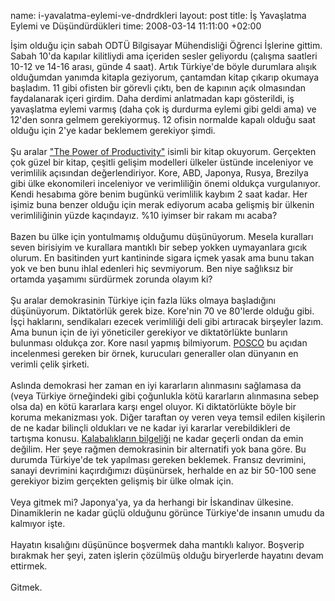 name: i-yavalatma-eylemi-ve-dndrdkleri
layout: post
title: İş Yavaşlatma Eylemi ve Düşündürdükleri
time: 2008-03-14 11:11:00 +02:00

İşim olduğu için sabah ODTÜ Bilgisayar Mühendisliği Öğrenci İşlerine gittim. Sabah 10'da kapılar kilitliydi ama içeriden sesler geliyordu (çalışma saatleri 10-12 ve 14-16 arası, günde 4 saat). Artık Türkiye'de böyle durumlara alışık olduğumdan yanımda kitapla geziyorum, çantamdan kitap çıkarıp okumaya başladım. 11 gibi ofisten bir görevli çıktı, ben de kapının açık olmasından faydalanarak içeri girdim. Daha derdimi anlatmadan kapı gösterildi, iş yavaşlatma eylemi varmış (daha çok iş durdurma eylemi gibi geldi ama) ve 12'den sonra gelmem gerekiyormuş. 12 ofisin normalde kapalı olduğu saat olduğu için 2'ye kadar beklemem gerekiyor şimdi.<br /><br />Şu aralar <a href="http://www.amazon.com/Power-Productivity-Wealth-Poverty-Stability/dp/0226476987/">"The Power of Productivity"</a> isimli bir kitap okuyorum. Gerçekten çok güzel bir kitap, çeşitli gelişim modelleri ülkeler üstünde inceleniyor ve verimlilik açısından değerlendiriyor. Kore, ABD, Japonya, Rusya, Brezilya gibi ülke ekonomileri inceleniyor ve verimliliğin önemi oldukça vurgulanıyor. Kendi hesabıma göre benim bugünkü verimlilik kaybım 2 saat kadar. Her işimiz buna benzer olduğu için merak ediyorum acaba gelişmiş bir ülkenin verimliliğinin yüzde kaçındayız. %10 iyimser bir rakam mı acaba?<br /><br />Bazen bu ülke için yontulmamış olduğumu düşünüyorum. Mesela kuralları seven birisiyim ve kurallara mantıklı bir sebep yokken uymayanlara gıcık olurum. En basitinden yurt kantininde sigara içmek yasak ama bunu takan yok ve ben bunu ihlal edenleri hiç sevmiyorum. Ben niye sağlıksız bir ortamda yaşamımı sürdürmek zorunda olayım ki?<br /><br />Şu aralar demokrasinin Türkiye için fazla lüks olmaya başladığını düşünüyorum. Diktatörlük gerek bize. Kore'nin 70 ve 80'lerde olduğu gibi. İşçi haklarını, sendikaları ezecek verimliliği deli gibi artıracak birşeyler lazım. Ama bunun için de iyi yöneticiler gerekiyor ve diktatörlükte bunların bulunması oldukça zor. Kore nasıl yapmış bilmiyorum. <a href="http://en.wikipedia.org/wiki/POSCO">POSCO</a> bu açıdan incelenmesi gereken bir örnek, kurucuları generaller olan dünyanın en verimli çelik şirketi.<br /><br />Aslında demokrasi her zaman en iyi kararların alınmasını sağlamasa da (veya Türkiye örneğindeki gibi çoğunlukla kötü kararların alınmasına sebep olsa da) en kötü kararlara karşı engel oluyor. Ki diktatörlükte böyle bir koruma mekanizması yok. Diğer taraftan oy veren veya temsil edilen kişilerin de ne kadar bilinçli oldukları ve ne kadar iyi kararlar verebildikleri de tartışma konusu. <a href="http://en.wikipedia.org/wiki/Collective_wisdom">Kalabalıkların bilgeliği</a> ne kadar geçerli ondan da emin değilim. Her şeye rağmen demokrasinin bir alternatifi yok bana göre. Bu durumda Türkiye'de tek yapılması gereken beklemek. Fransız devrimini, sanayi devrimini kaçırdığımızı düşünürsek, herhalde en az bir 50-100 sene gerekiyor bizim gerçekten gelişmiş bir ülke olmak için.<br /><br />Veya gitmek mi? Japonya'ya, ya da herhangi bir İskandinav ülkesine. Dinamiklerin ne kadar güçlü olduğunu görünce Türkiye'de insanın umudu da kalmıyor işte.<br /><br />Hayatın kısalığını düşününce boşvermek daha mantıklı kalıyor. Boşverip bırakmak her şeyi, zaten işlerin çözülmüş olduğu biryerlerde hayatını devam ettirmek.<br /><br />Gitmek.
